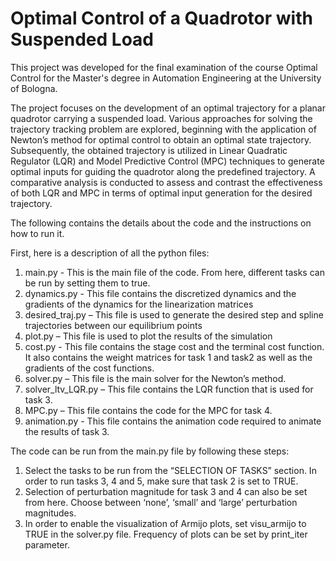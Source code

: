 # Optimal Control of a Quadrotor with Suspended Load

This project was developed for the final examination of the course Optimal Control for the Master's degree in Automation Engineering at the University of Bologna.

The project focuses on the development of an optimal trajectory for a planar quadrotor carrying a suspended load. Various approaches for solving the trajectory tracking problem are explored, beginning with the application of Newton’s method for optimal control to obtain an optimal state trajectory. Subsequently, the obtained trajectory is utilized in Linear Quadratic Regulator (LQR) and Model Predictive Control (MPC) techniques to generate optimal inputs for guiding the quadrotor along the predefined trajectory. A comparative analysis is conducted to assess and contrast the effectiveness of both LQR and MPC in terms of optimal input generation for the desired trajectory.

The following contains the details about the code and the instructions on how to run it.

First, here is a description of all the python files:
1) main.py - This is the main file of the code. From here, different tasks can be run by setting them to true.
2) dynamics.py - This file contains the discretized dynamics and the gradients of the dynamics for the linearization matrices
3) desired_traj.py – This file is used to generate the desired step and spline trajectories between our equilibrium points
4) plot.py – This file is used to plot the results of the simulation
5) cost.py -  This file contains the stage cost and the terminal cost function. It also contains the weight matrices for task 1 and task2 as well as the gradients of the cost functions.
6) solver.py – This file is the main solver for the Newton’s method. 
7) solver_ltv_LQR.py – This file contains the LQR function that is used for task 3.
8) MPC.py – This file contains the code for the MPC for task 4.
9) animation.py - This file contains the animation code required to animate the results of task 3.

The code can be run from the main.py file by following these steps:
1) Select the tasks to be run from the “SELECTION OF TASKS” section. In order to run tasks 3, 4 and 5, make sure that task 2 is set to TRUE.
2) Selection of perturbation magnitude for task 3 and 4 can also be set from here. Choose between ‘none’, ‘small’ and ‘large’ perturbation magnitudes.
3) In order to enable the visualization of Armijo plots, set visu_armijo to TRUE in the solver.py file. Frequency of plots can be set by print_iter parameter. 
